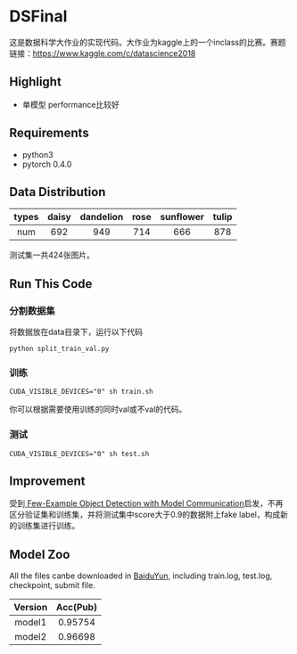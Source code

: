 # DSFinal
这是数据科学大作业的实现代码。大作业为kaggle上的一个inclass的比赛。赛题链接：https://www.kaggle.com/c/datascience2018

## Highlight
- 单模型 performance比较好

## Requirements
- python3
- pytorch 0.4.0

## Data Distribution
| types | daisy | dandelion | rose | sunflower | tulip |
| :---: | :---: | :-------: | :--: | :-------: | :---: |
| num | 692 | 949 | 714 | 666 | 878 |

测试集一共424张图片。

## Run This Code

### 分割数据集
将数据放在data目录下，运行以下代码

```
python split_train_val.py
```

### 训练
```
CUDA_VISIBLE_DEVICES="0" sh train.sh
```
你可以根据需要使用训练的同时val或不val的代码。

### 测试
```
CUDA_VISIBLE_DEVICES="0" sh test.sh
```

## Improvement
受到[
Few-Example Object Detection with Model Communication](https://arxiv.org/abs/1706.08249)启发，不再区分验证集和训练集，并将测试集中score大于0.9的数据附上fake label，构成新的训练集进行训练。

## Model Zoo
All the files canbe downloaded in [BaiduYun](https://pan.baidu.com/s/1UtdvT4n-F2Pt2feDz2NVig#list/path=%2F), including train.log, test.log, checkpoint, submit file.

| Version | Acc(Pub) | 
| :---: | :---: | 
| model1 | 0.95754 | 
| model2 | 0.96698 | 

